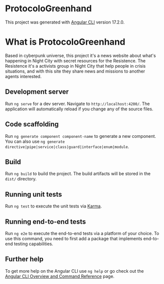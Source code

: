 # ProtocoloGreenhand

This project was generated with [Angular CLI](https://github.com/angular/angular-cli) version 17.2.0.

# What is ProtocoloGreenhand

Based in cyberpunk universe, this project it's a news website about what's happening in Night City with secret resources for the Resistence. The Resistence it's a activists group in Night City that help people in crisis situations, and with this site they share news and missions to another agents interested.

## Development server

Run `ng serve` for a dev server. Navigate to `http://localhost:4200/`. The application will automatically reload if you change any of the source files.

## Code scaffolding

Run `ng generate component component-name` to generate a new component. You can also use `ng generate directive|pipe|service|class|guard|interface|enum|module`.

## Build

Run `ng build` to build the project. The build artifacts will be stored in the `dist/` directory.

## Running unit tests

Run `ng test` to execute the unit tests via [Karma](https://karma-runner.github.io).

## Running end-to-end tests

Run `ng e2e` to execute the end-to-end tests via a platform of your choice. To use this command, you need to first add a package that implements end-to-end testing capabilities.

## Further help

To get more help on the Angular CLI use `ng help` or go check out the [Angular CLI Overview and Command Reference](https://angular.io/cli) page.
